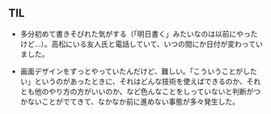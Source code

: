 ## TIL

* 多分初めて書きそびれた気がする（「明日書く」みたいなのは以前にやったけど...）。高松にいる友人氏と電話していて、いつの間にか日付が変わっていました。

* 画面デザインをずっとやっていたんだけど、難しい。「こういうことがしたい」というのがあったときに、それはどんな技術を使えばできるのか、それとも他のやり方の方がいいのか、など色んなことをしっていないと判断がつかないことがでてきて、なかなか前に進めない事態が多々発生した。